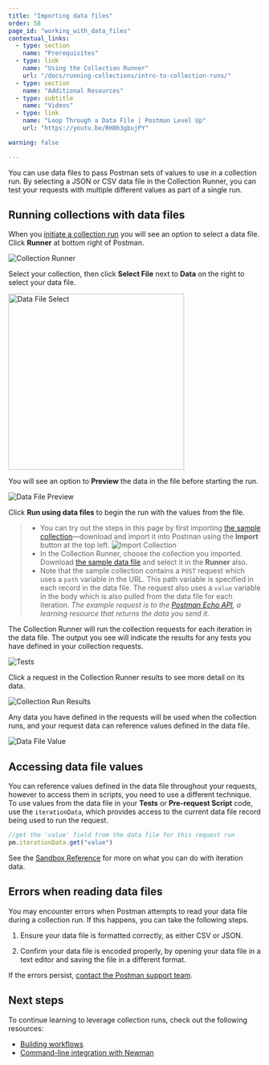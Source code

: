 ```yaml
---
title: "Importing data files"
order: 58
page_id: "working_with_data_files"
contextual_links:
  - type: section
    name: "Prerequisites"
  - type: link
    name: "Using the Collection Runner"
    url: "/docs/running-collections/intro-to-collection-runs/"
  - type: section
    name: "Additional Resources"
  - type: subtitle
    name: "Videos"
  - type: link
    name: "Loop Through a Data File | Postman Level Up"
    url: "https://youtu.be/RH8b3gbujPY"

warning: false

---
```


You can use data files to pass Postman sets of values to use in a collection run. By selecting a JSON or CSV data file in the Collection Runner, you can test your requests with multiple different values as part of a single run.

## Running collections with data files

When you [initiate a collection run](/docs/running-collections/intro-to-collection-runs/) you will see an option to select a data file. Click __Runner__ at bottom right of Postman.

![Collection Runner](https://assets.postman.com/postman-docs/collection-runner-for-v8.gif)

Select your collection, then click __Select File__ next to __Data__ on the right to select your data file.

<img alt="Data File Select" src="https://assets.postman.com/postman-docs/select-data-file-v8.jpg" height="350px"/>

You will see an option to __Preview__ the data in the file before starting the run.

![Data File Preview](https://assets.postman.com/postman-docs/preview-data-file.jpg)

Click __Run using data files__ to begin the run with the values from the file.

> * You can try out the steps in this page by first importing [the sample collection](https://assets.postman.com/postman-docs/58533790.json)—download and import it into Postman using the __Import__ button at the top left.
> ![Import Collection](https://assets.postman.com/postman-docs/collection-import-file-v8.jpg)
> * In the Collection Runner, choose the collection you imported. Download [the sample data file](https://assets.postman.com/postman-docs/58702589.json) and select it in the __Runner__ also.
> * Note that the sample collection contains a `POST` request which uses a `path` variable in the URL. This path variable is specified in each record in the data file. The request also uses a `value` variable in the body which is also pulled from the data file for each iteration. _The example request is to the [Postman Echo API](https://docs.postman-echo.com/), a learning resource that returns the data you send it._

The Collection Runner will run the collection requests for each iteration in the data file. The output you see will indicate the results for any tests you have defined in your collection requests.

![Tests](https://assets.postman.com/postman-docs/data-file-tests-tab-v8.jpg)

Click a request in the Collection Runner results to see more detail on its data.

![Collection Run Results](https://assets.postman.com/postman-docs/data-file-collection-run-v8.jpg)

Any data you have defined in the requests will be used when the collection runs, and your request data can reference values defined in the data file.

![Data File Value](https://assets.postman.com/postman-docs/request-body-data-run-v8.jpg)

## Accessing data file values

You can reference values defined in the data file throughout your requests, however to access them in scripts, you need to use a different technique. To use values from the data file in your __Tests__ or __Pre-request Script__ code, use the `iterationData`, which provides access to the current data file record being used to run the request.

```js
//get the 'value' field from the data file for this request run
pm.iterationData.get("value")
```

See the [Sandbox Reference](/docs/writing-scripts/script-references/postman-sandbox-api-reference/) for more on what you can do with iteration data.

## Errors when reading data files

You may encounter errors when Postman attempts to read your data file during a collection run. If this happens, you can take the following steps.

1. Ensure your data file is formatted correctly, as either CSV or JSON.

2. Confirm your data file is encoded properly, by opening your data file in a text editor and saving the file in a different format.

If the errors persist, [contact the Postman support team](https://support.getpostman.com/).

## Next steps

To continue learning to leverage collection runs, check out the following resources:

* [Building workflows](/docs/running-collections/building-workflows/)
* [Command-line integration with Newman](/docs/running-collections/using-newman-cli/command-line-integration-with-newman/)
